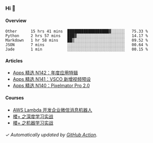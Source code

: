 ### Hi 👋

#### Overview

<!--START_SECTION:waka-->
```text
Other      15 hrs 41 mins  ██████████████████▓░░░░░░   75.33 % 
Python     2 hrs 57 mins   ███▓░░░░░░░░░░░░░░░░░░░░░   14.17 % 
Markdown   1 hr 58 mins    ██▒░░░░░░░░░░░░░░░░░░░░░░   09.52 % 
JSON       7 mins          ░░░░░░░░░░░░░░░░░░░░░░░░░   00.64 % 
Jade       1 min           ░░░░░░░░░░░░░░░░░░░░░░░░░   00.15 % 
```
<!--END_SECTION:waka-->

#### Articles

<!-- BLOG:START -->
- [Apps 精选 N142：年度应用特辑](http://huhuhang.com/post/product-hunt/product-hunt-n142)
- [Apps 精选 N141：VSCO 新增视频预设](http://huhuhang.com/post/product-hunt/product-hunt-n141)
- [Apps 精选 N140：Pixelmator Pro 2.0](http://huhuhang.com/post/product-hunt/product-hunt-n140)
<!-- BLOG:END -->

#### Courses

<!-- SYL:START -->
- [AWS Lambda 开发企业微信消息机器人](https://lanqiao.cn/courses/2868)
- [楼+ 之深度学习实战](https://lanqiao.cn/courses/2617)
- [楼+ 之机器学习实战](https://lanqiao.cn/courses/2616)
<!-- SYL:END -->

###### ✓ Automatically updated by [GitHub Action](https://github.com/huhuhang/huhuhang/actions).
